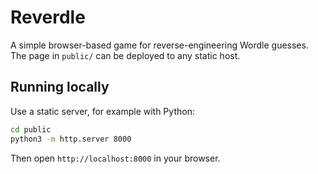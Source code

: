 # Reverdle

A simple browser-based game for reverse-engineering Wordle guesses. The page in `public/` can be deployed to any static host.

## Running locally

Use a static server, for example with Python:

```bash
cd public
python3 -m http.server 8000
```

Then open `http://localhost:8000` in your browser.
